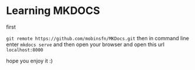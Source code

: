 
**Learning MKDOCS**
=====

first

`git remote https://github.com/mobinsfn/MKDocs.git`
then in command line enter
`mkdocs serve`
and then open your browser and open this url `localhost:8000`

hope you enjoy it :)
